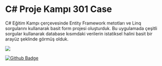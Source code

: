 
# C# Proje Kampı 301 Case
C# Eğitim Kampı çerçevesinde Entity Framework metotları ve Linq sorgularını kullanarak basit form projesi oluşturduk. Bu uygulamada çeşitli sorgular kullanarak database kısımdaki verilerin istatiksel halini basit bir arayüz şeklinde görmüş olduk.


<img src="https://github.com/bbvcbcvbcf/hg/blob/main/Ekran%20g%C3%B6r%C3%BCnt%C3%BCs%C3%BC%202024-12-08%20233242.png" width="auto">

[![Github Badge](https://img.shields.io/badge/-Github-000?style=quare&labelColor=blue&logo=Github&logoColor=white&link=link)](https://github.com/emirhannozmen) 
